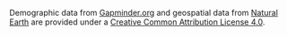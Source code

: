 Demographic data from [Gapminder.org](https://www.gapminder.org/data/) and geospatial data from [Natural Earth](https://www.naturalearthdata.com) are provided under a [Creative Common Attribution License 4.0](https://creativecommons.org/licenses/by/4.0/).
